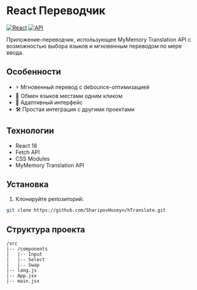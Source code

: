 # React Переводчик

[![React](https://img.shields.io/badge/React-18.2.0-blue)](https://reactjs.org/)
[![API](https://img.shields.io/badge/API-MyMemory%20Translate-green)](https://mymemory.translated.net/)

Приложение-переводчик, использующее MyMemory Translation API с возможностью выбора языков и мгновенным переводом по мере ввода.

## Особенности

- ⚡ Мгновенный перевод с debounce-оптимизацией
- 🔄 Обмен языков местами одним кликом
- 📱 Адаптивный интерфейс
- 🛠 Простая интеграция с другими проектами

## Технологии

- React 18
- Fetch API
- CSS Modules
- MyMemory Translation API

## Установка

1. Клонируйте репозиторий:
```bash
git clone https://github.com/SharipovHuseyn/hTranslate.git
```

## Структура проекта
```plaintext
/src
|-- /components
|   |-- Input
|   |-- Select
|   |-- Swap
|-- lang.js
|-- App.jsx
|-- main.jsx
